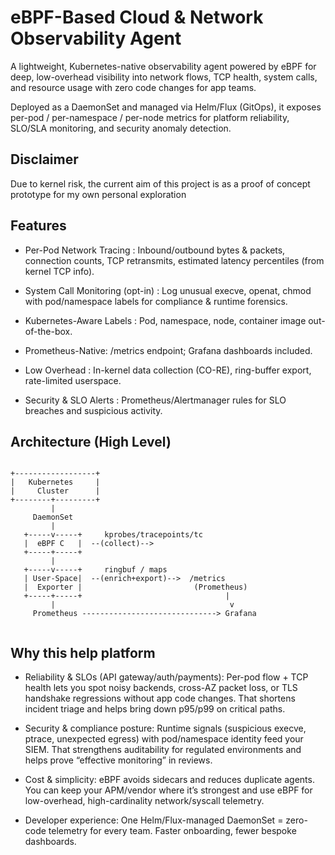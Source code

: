 # eBPF-Based Cloud & Network Observability Agent

A lightweight, Kubernetes-native observability agent powered by eBPF for deep, low-overhead visibility into network flows, TCP health, system calls, and resource usage with zero code changes for app teams.

Deployed as a DaemonSet and managed via Helm/Flux (GitOps), it exposes per-pod / per-namespace / per-node metrics for platform reliability, SLO/SLA monitoring, and security anomaly detection.

## Disclaimer
Due to kernel risk, the current aim of this project is as a proof of concept prototype for my own personal exploration

## Features
- Per-Pod Network Tracing : Inbound/outbound bytes & packets, connection counts, TCP retransmits, estimated latency percentiles (from kernel TCP info).


- System Call Monitoring (opt-in) : Log unusual execve, openat, chmod with pod/namespace labels for compliance & runtime forensics.


- Kubernetes-Aware Labels : Pod, namespace, node, container image out-of-the-box.


- Prometheus-Native: /metrics endpoint; Grafana dashboards included.


- Low Overhead : In-kernel data collection (CO-RE), ring-buffer export, rate-limited userspace.


- Security & SLO Alerts : Prometheus/Alertmanager rules for SLO breaches and suspicious activity.


## Architecture (High Level)

```

+------------------+
|   Kubernetes     |
|     Cluster      |
+--------+---------+
         |
     DaemonSet
         |
   +-----v-----+     kprobes/tracepoints/tc
   |  eBPF C   |  --(collect)-->
   +-----+-----+
         |
   +-----v-----+     ringbuf / maps
   | User-Space|  --(enrich+export)-->  /metrics
   |  Exporter |                         (Prometheus)
   +-----+-----+                                |
         |                                       v
     Prometheus ------------------------------> Grafana


``` 

## Why this help platform
- Reliability & SLOs (API gateway/auth/payments): Per-pod flow + TCP health lets you spot noisy backends, cross-AZ packet loss, or TLS handshake regressions without app code changes. That shortens incident triage and helps bring down p95/p99 on critical paths.


- Security & compliance posture: Runtime signals (suspicious execve, ptrace, unexpected egress) with pod/namespace identity feed your SIEM. That strengthens auditability for regulated environments and helps prove “effective monitoring” in reviews.


- Cost & simplicity: eBPF avoids sidecars and reduces duplicate agents. You can keep your APM/vendor where it’s strongest and use eBPF for low-overhead, high-cardinality network/syscall telemetry.


- Developer experience: One Helm/Flux-managed DaemonSet = zero-code telemetry for every team. Faster onboarding, fewer bespoke dashboards.
